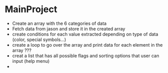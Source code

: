 # MainProject

- Create an array with the 6 categories of data 
- Fetch data from jason and store it in the created array
- create conditions for each value extracted depending on type of data (color, special symbols...)
- create a loop to go over the array and print data for each element in the array ???
- creat a list that has all possible flags and sorting options that user can input (help menu)
- 

